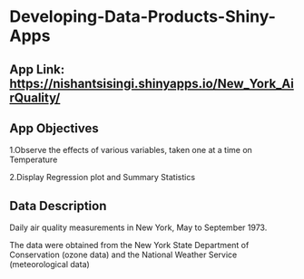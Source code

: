 # Developing-Data-Products-Shiny-Apps

## App Link:  https://nishantsisingi.shinyapps.io/New_York_AirQuality/

## App Objectives
1.Observe the effects of various variables, taken one at a time on Temperature  

2.Display Regression plot and Summary Statistics

## Data Description
Daily air quality measurements in New York, May to September 1973.  

The data were obtained from the New York State Department of Conservation (ozone data) and the National Weather Service (meteorological data)
